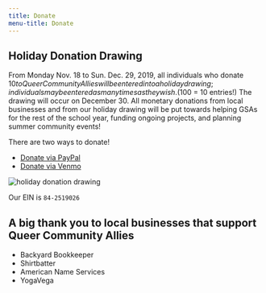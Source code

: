 ```yaml
---
title: Donate
menu-title: Donate
---
```


## Holiday Donation Drawing

From Monday Nov. 18 to Sun. Dec. 29, 2019, all individuals who donate $10 to Queer Community Allies will be entered into a holiday drawing; individuals may be entered as many times as they wish. ($100 = 10 entries!) The drawing will occur on December 30. All monetary donations from local businesses and from our holiday drawing will be put towards helping GSAs for the rest of the school year, funding ongoing projects, and planning summer community events! 

There are two ways to donate!

- [Donate via PayPal](/donate/paypal)
- [Donate via Venmo](/donate/venmo)

![holiday donation drawing](files/holidaydrawingsmall.jpg)

Our EIN is `84-2519026`


## A big thank you to local businesses that support Queer Community Allies

- Backyard Bookkeeper
- Shirtbatter
- American Name Services
- YogaVega

